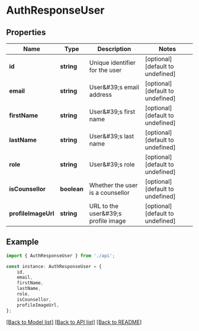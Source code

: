 # AuthResponseUser


## Properties

Name | Type | Description | Notes
------------ | ------------- | ------------- | -------------
**id** | **string** | Unique identifier for the user | [optional] [default to undefined]
**email** | **string** | User\&#39;s email address | [optional] [default to undefined]
**firstName** | **string** | User\&#39;s first name | [optional] [default to undefined]
**lastName** | **string** | User\&#39;s last name | [optional] [default to undefined]
**role** | **string** | User\&#39;s role | [optional] [default to undefined]
**isCounsellor** | **boolean** | Whether the user is a counsellor | [optional] [default to undefined]
**profileImageUrl** | **string** | URL to the user\&#39;s profile image | [optional] [default to undefined]

## Example

```typescript
import { AuthResponseUser } from './api';

const instance: AuthResponseUser = {
    id,
    email,
    firstName,
    lastName,
    role,
    isCounsellor,
    profileImageUrl,
};
```

[[Back to Model list]](../README.md#documentation-for-models) [[Back to API list]](../README.md#documentation-for-api-endpoints) [[Back to README]](../README.md)
